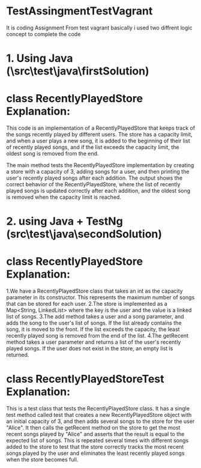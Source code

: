 # TestAssingmentTestVagrant
It is coding Assignment From test vagrant basically i used two diffrent logic concept to complete the code 

# 1. Using Java (\src\test\java\firstSolution)
# class RecentlyPlayedStore Explanation: 
This code is an implementation of a RecentlyPlayedStore that keeps track of the songs recently played by different users. The store has a capacity limit, and when a user plays a new song, it is added to the beginning of their list of recently played songs, and if the list exceeds the capacity limit, the oldest song is removed from the end.

The main method tests the RecentlyPlayedStore implementation by creating a store with a capacity of 3, adding songs for a user, and then printing the user's recently played songs after each addition. The output shows the correct behavior of the RecentlyPlayedStore, where the list of recently played songs is updated correctly after each addition, and the oldest song is removed when the capacity limit is reached.


# 2. using Java + TestNg (src\test\java\secondSolution)
# class RecentlyPlayedStore Explanation:
1.We have a RecentlyPlayedStore class that takes an int as the capacity parameter in its constructor. This represents the maximum number of songs that can be stored for each user.
2.The store is implemented as a Map<String, LinkedList<String>> where the key is the user and the value is a linked list of songs.
3.The add method takes a user and a song parameter, and adds the song to the user's list of songs. If the list already contains the song, it is moved to the front.     If the list exceeds the capacity, the least recently played song is removed from the end of the list.
4.The getRecent method takes a user parameter and returns a list of the user's recently played songs. If the user does not exist in the store, an empty list is returned.
  
# class RecentlyPlayedStoreTest Explanation:
 This is a test class that tests the RecentlyPlayedStore class. It has a single test method called test that creates a new RecentlyPlayedStore object with an initial capacity of 3, and then adds several songs to the store for the user "Alice". It then calls the getRecent method on the store to get the most recent songs played by "Alice" and asserts that the result is equal to the expected list of songs. This is repeated several times with different songs added to the store to test that the store correctly tracks the most recent songs played by the user and eliminates the least recently played songs when the store becomes full.



